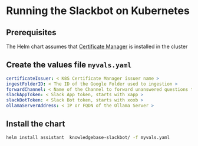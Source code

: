 # Running the Slackbot on Kubernetes

## Prerequisites
The Helm chart assumes that [Certificate Manager](https://cert-manager.io/) is installed in the cluster

## Create the values file `myvals.yaml`
```yaml
certificateIssuer: < K8S Certificate Manager issuer name >
ingestFolderID: < The ID of the Google Folder used to ingestion >
forwardChannel: < Name of the Channel to forward unanswered questions to >
slackAppToken: < Slack App token, starts with xapp >
slackBotToken: < Slack Bot token, starts with xoxb >
ollamaServerAddress: < IP or FQDN of the Ollama Server >
```

## Install the chart
```bash
helm install assistant  knowledgebase-slackbot/ -f myvals.yaml
```
